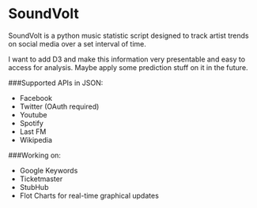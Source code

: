 SoundVolt
=========
SoundVolt is a python music statistic script designed to track artist
trends on social media over a set interval of time.

I want to add D3 and make this information very presentable and easy to access for analysis. Maybe apply some prediction stuff on it in the future.

###Supported APIs in JSON:
- Facebook
- Twitter (OAuth required)
- Youtube
- Spotify
- Last FM
- Wikipedia

###Working on:
- Google Keywords
- Ticketmaster
- StubHub
- Flot Charts for real-time graphical updates
